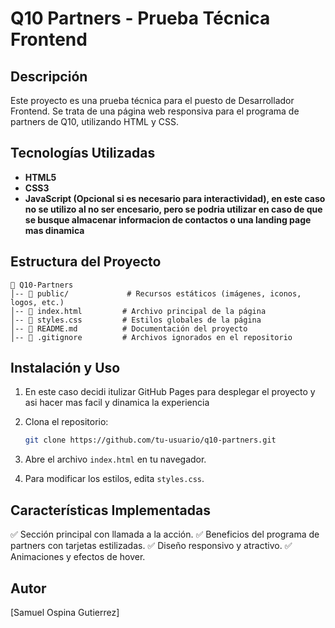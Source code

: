 # Q10 Partners - Prueba Técnica Frontend

## Descripción

Este proyecto es una prueba técnica para el puesto de Desarrollador Frontend. Se trata de una página web responsiva para el programa de partners de Q10, utilizando HTML y CSS.

## Tecnologías Utilizadas

- **HTML5**
- **CSS3**
- **JavaScript (Opcional si es necesario para interactividad), en este caso no se utilizo al no ser encesario, pero se podria utilizar en caso de que se busque almacenar informacion de contactos o una landing page mas dinamica**

## Estructura del Proyecto

```
📁 Q10-Partners
│-- 📁 public/             # Recursos estáticos (imágenes, iconos, logos, etc.)
│-- 📄 index.html         # Archivo principal de la página
│-- 📄 styles.css         # Estilos globales de la página
│-- 📄 README.md          # Documentación del proyecto
│-- 📄 .gitignore         # Archivos ignorados en el repositorio
```

## Instalación y Uso
1. En este caso decidi itulizar GitHub Pages para desplegar el proyecto
   y asi hacer mas facil y dinamica la experiencia
   
3. Clona el repositorio:
   ```bash
   git clone https://github.com/tu-usuario/q10-partners.git
   ```
4. Abre el archivo `index.html` en tu navegador.
5. Para modificar los estilos, edita `styles.css`.

## Características Implementadas

✅ Sección principal con llamada a la acción.
✅ Beneficios del programa de partners con tarjetas estilizadas.
✅ Diseño responsivo y atractivo.
✅ Animaciones y efectos de hover.

## Autor

[Samuel Ospina Gutierrez]
